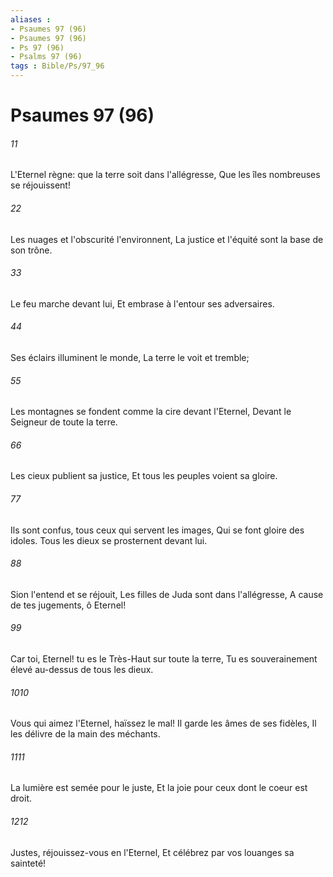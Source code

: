 ```yaml
---
aliases : 
- Psaumes 97 (96)
- Psaumes 97 (96)
- Ps 97 (96)
- Psalms 97 (96)
tags : Bible/Ps/97_96
---
```


# Psaumes 97 (96)

###### 11
L'Eternel règne: que la terre soit dans l'allégresse, Que les îles nombreuses se réjouissent!
###### 22
Les nuages et l'obscurité l'environnent, La justice et l'équité sont la base de son trône.
###### 33
Le feu marche devant lui, Et embrase à l'entour ses adversaires.
###### 44
Ses éclairs illuminent le monde, La terre le voit et tremble;
###### 55
Les montagnes se fondent comme la cire devant l'Eternel, Devant le Seigneur de toute la terre.
###### 66
Les cieux publient sa justice, Et tous les peuples voient sa gloire.
###### 77
Ils sont confus, tous ceux qui servent les images, Qui se font gloire des idoles. Tous les dieux se prosternent devant lui.
###### 88
Sion l'entend et se réjouit, Les filles de Juda sont dans l'allégresse, A cause de tes jugements, ô Eternel!
###### 99
Car toi, Eternel! tu es le Très-Haut sur toute la terre, Tu es souverainement élevé au-dessus de tous les dieux.
###### 1010
Vous qui aimez l'Eternel, haïssez le mal! Il garde les âmes de ses fidèles, Il les délivre de la main des méchants.
###### 1111
La lumière est semée pour le juste, Et la joie pour ceux dont le coeur est droit.
###### 1212
Justes, réjouissez-vous en l'Eternel, Et célébrez par vos louanges sa sainteté!
